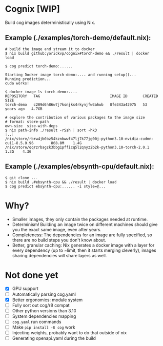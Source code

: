 # Cognix [WIP]

Build cog images deterministically using Nix.


## Example (./examples/torch-demo/default.nix):
```
# build the image and stream it to docker
$ nix build github:yorickvp/cognix#torch-demo && ./result | docker load

$ cog predict torch-demo:......

Starting Docker image torch-demo:.... and running setup()...
Running prediction...
cuda works!

$ docker image ls torch-demo:....
REPOSITORY   TAG                                IMAGE ID       CREATED        SIZE
torch-demo   c209d6h86w7j7ksnjks4rkynjfw3ahwb   8fe343a42975   53 years ago   4.7GB

# explore the contribution of various packages to the image size
# format: store-path                                                           own-size  size-with-deps
$ nix path-info ./result -rSsh | sort -hk3
[..]
/nix/store/rbrw4jb0bz54kznbwwf47lj7k77jg00j-python3.10-nvidia-cudnn-cu11-8.5.0.96      	 868.8M	   1.4G
/nix/store/qqrzrbsgzk3bbg1pfficq5l2qnyz2b2k-python3.10-torch-2.0.1                     	   1.3G	   4.3G
```

## Example (./examples/ebsynth-cpu/default.nix):
```
$ git clone ...
$ nix build .#ebsynth-cpu && ./result | docker load
$ cog predict ebsynth-cpu:...... -i style=@...
```

# Why?
- Smaller images, they only contain the packages needed at runtime.
- Determinism! Building an image twice on different machines should give you the exact same image, even after years.
- Completeness: The dependencies for an image are fully specified, so there are no build steps you don't know about.
- Better, granular caching: Nix generates a docker image with a layer for every dependency (up to ~limit, then it starts merging cleverly), images sharing dependencies will share layers as well.


# Not done yet
- [x] GPU support
- [ ] Automatically parsing cog.yaml
- [x] Better ergonomics: module system
- [ ] Fully sort out cog/r8 compat
- [ ] Other python versions than 3.10
- [ ] System dependencies mapping
- [ ] `cog.yaml` run commands
- [ ] Make `pip install -U cog` work
- [ ] Injecting weights, probably want to do that outside of nix
- [ ] Generating openapi.yaml during the build
